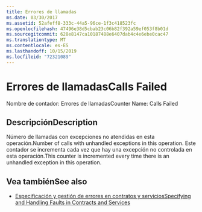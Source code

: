```yaml
---
title: Errores de llamadas
ms.date: 03/30/2017
ms.assetid: 52afeff8-333c-44a5-96ce-1f3c418523fc
ms.openlocfilehash: 47496e38d5cbab23c06b82f392a59ef053f8b01d
ms.sourcegitcommit: 628e8147ca10187488e6407dab4c4e6ebe0cac47
ms.translationtype: MT
ms.contentlocale: es-ES
ms.lasthandoff: 10/15/2019
ms.locfileid: "72321089"
---
```

# <a name="calls-failed"></a><span data-ttu-id="fb441-102">Errores de llamadas</span><span class="sxs-lookup"><span data-stu-id="fb441-102">Calls Failed</span></span>
<span data-ttu-id="fb441-103">Nombre de contador: Errores de llamadas</span><span class="sxs-lookup"><span data-stu-id="fb441-103">Counter Name: Calls Failed</span></span>  
  
## <a name="description"></a><span data-ttu-id="fb441-104">Descripción</span><span class="sxs-lookup"><span data-stu-id="fb441-104">Description</span></span>  
 <span data-ttu-id="fb441-105">Número de llamadas con excepciones no atendidas en esta operación.</span><span class="sxs-lookup"><span data-stu-id="fb441-105">Number of calls with unhandled exceptions in this operation.</span></span> <span data-ttu-id="fb441-106">Este contador se incrementa cada vez que hay una excepción no controlada en esta operación.</span><span class="sxs-lookup"><span data-stu-id="fb441-106">This counter is incremented every time there is an unhandled exception in this operation.</span></span>  
  
## <a name="see-also"></a><span data-ttu-id="fb441-107">Vea también</span><span class="sxs-lookup"><span data-stu-id="fb441-107">See also</span></span>

- [<span data-ttu-id="fb441-108">Especificación y gestión de errores en contratos y servicios</span><span class="sxs-lookup"><span data-stu-id="fb441-108">Specifying and Handling Faults in Contracts and Services</span></span>](../../specifying-and-handling-faults-in-contracts-and-services.md)

